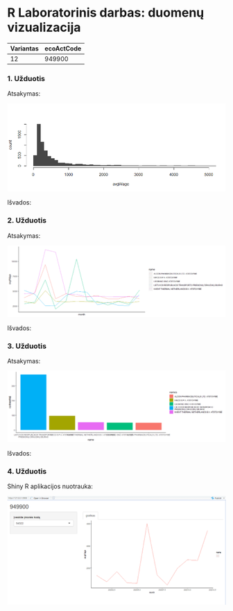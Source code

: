 # R Laboratorinis darbas: duomenų vizualizacija

| Variantas | ecoActCode |
|------------- | ------------- |
|12   | 949900 |

### 1. Užduotis

Atsakymas:

![histograma](img/1uzduotis.png)

Išvados:

### 2. Užduotis

Atsakymas:

![atlyginimai](img/2uzduotis.png)

Išvados:


### 3. Užduotis

Atsakymas:

![apdraustieji](img/3uzduotis.png)

Išvados:


### 4. Užduotis

Shiny R aplikacijos nuotrauka:

![shiny app](img/shiny.png)
